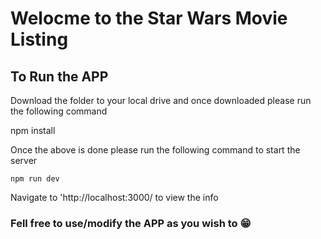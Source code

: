 # Welocme to the Star Wars Movie Listing

## To Run the APP

Download the folder to your local drive and once downloaded please run the following command

npm install

Once the above is done please run the following command to start the server

    npm run dev

Navigate to 'http://localhost:3000/ to view the info

### Fell free to use/modify the APP as you wish to 😁

